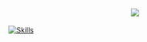 <h1 align="center">
    <img src="https://readme-typing-svg.herokuapp.com/?font=Righteous&size=35&center=true&vCenter=true&width=500&height=70&duration=4000&lines=Hi+There!+👋;+I'm+FuxDev!;" />
</h1>

[![Skills](https://skillicons.dev/icons?i=js,html,css,cs,lua,py,dotnet,flask,visualstudio,vscode,firebase,figma,vim,arduino,kali,linux,windows,raspberrypi)](https://skillicons.dev)
